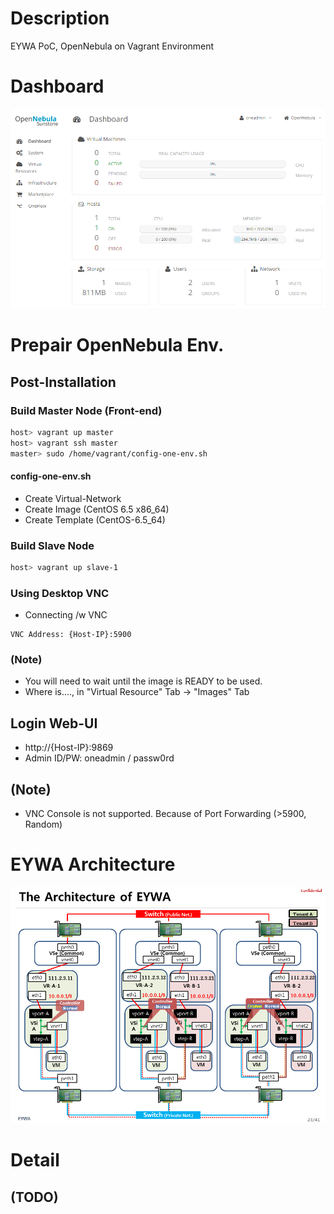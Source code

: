 # Description

EYWA PoC, OpenNebula on Vagrant Environment

# Dashboard

![Dashboard](etc-files/Dashboard.png)

# Prepair OpenNebula Env.

## Post-Installation

### Build Master Node (Front-end)

```bash
host> vagrant up master
host> vagrant ssh master
master> sudo /home/vagrant/config-one-env.sh
```

#### config-one-env.sh

* Create Virtual-Network
* Create Image (CentOS 6.5 x86_64)
* Create Template (CentOS-6.5_64)

### Build Slave Node

```bash
host> vagrant up slave-1
```

### Using Desktop VNC

* Connecting /w VNC

```
VNC Address: {Host-IP}:5900
```

### (Note)

* You will need to wait until the image is READY to be used.
* Where is...., in "Virtual Resource" Tab -> "Images" Tab

## Login Web-UI
  * http://{Host-IP}:9869
  * Admin ID/PW: oneadmin / passw0rd

## (Note)

* VNC Console is not supported. Because of Port Forwarding (>5900, Random)

# EYWA Architecture

![Architecture](etc-files/Architecture.png)

# Detail

## (TODO)

